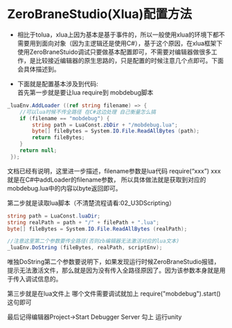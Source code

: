# ZeroBraneStudio(Xlua)配置方法
* 相比于tolua，xlua上因为基本是基于事件的，所以一般使用xlua的环境下都不需要用到面向对象（因为主逻辑还是使用C#），基于这个原因，在xlua框架下
使用ZeroBraneStuido调试只要做基本配置即可，不需要对编辑器做很多工作，是比较接近编辑器的原生思路的，只是配置的时候注意几个点即可。下面会具体描述到。

* 下面就是配置基本涉及到代码:  
首先第一步就是要让lua require到 mobdebug脚本

```C#
_luaEnv.AddLoader ((ref string filename) => {
	//可以lua时候不传全路径 在C#这边处理 自己衡量怎么搞
	if (filename == "mobdebug") {
		string path = LuaConst.zbDir + "/mobdebug.lua";
		byte[] fileBytes = System.IO.File.ReadAllBytes (path);
		return fileBytes;
	}
	return null;
 });
```
文档已经有说明，这里进一步描述，filename参数是lua代码 require(“xxx”) xxx就是在C#中addLoader的filename参数，
所以具体做法就是获取到对应的mobdebug.lua中的内容以byte返回即可。

第二步就是读取lua脚本（不清楚流程请看:02_U3DScripting）
```C#
string path = LuaConst.luaDir;
string realPath = path + "/" + filePath + ".lua";
byte[] fileBytes = System.IO.File.ReadAllBytes (realPath);

//注意这里第二个参数要传全路径(否则zb编辑器无法激活对应的lua文本)
_luaEnv.DoString (fileBytes, realPath, scriptEnv);
```

唯独DoString第二个参数要说明下，如果发现运行时候ZeroBraneStudio报错，提示无法激活文件，那么就是因为没有传入全路径原因了。因为该参数本身就是用于传入调试信息的。

第三步就是在lua文件上 哪个文件需要调试就加上 require("mobdebug").start() 这句即可

最后记得编辑器Project->Start Debugger Server 勾上 运行unity
